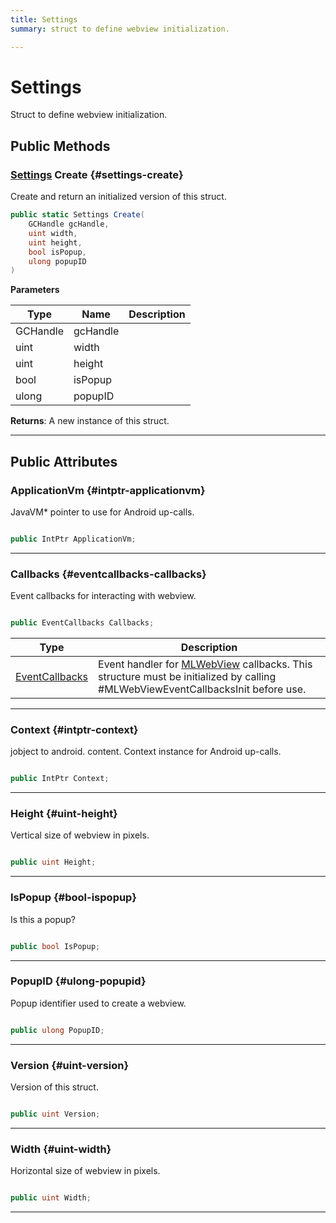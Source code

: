 ```yaml
---
title: Settings
summary: struct to define webview initialization. 

---
```


# Settings




Struct to define webview initialization.   





## Public Methods

### [Settings](/versioned_docs/version-14-Jun-2023/unity-api/api/UnityEngine.XR.MagicLeap/MLWebView/NativeBindings/UnityEngine.XR.MagicLeap.MLWebView.NativeBindings.Settings.md) Create {#settings-create}

Create and return an initialized version of this struct. 

```csharp
public static Settings Create(
    GCHandle gcHandle,
    uint width,
    uint height,
    bool isPopup,
    ulong popupID
)
```


**Parameters**

| Type | Name  | Description  | 
|--|--|--|
| GCHandle |gcHandle||
| uint |width||
| uint |height||
| bool |isPopup||
| ulong |popupID||






**Returns**: A new instance of this struct.



-----------

## Public Attributes

### ApplicationVm {#intptr-applicationvm}

JavaVM&#42; pointer to use for Android up-calls. 

```csharp

public IntPtr ApplicationVm;

```






-----------

### Callbacks {#eventcallbacks-callbacks}

Event callbacks for interacting with webview. 

```csharp

public EventCallbacks Callbacks;

```

| Type | Description  | 
|--|--|
| [EventCallbacks](/versioned_docs/version-14-Jun-2023/unity-api/api/UnityEngine.XR.MagicLeap/MLWebView/NativeBindings/UnityEngine.XR.MagicLeap.MLWebView.NativeBindings.EventCallbacks.md) | Event handler for [MLWebView](/versioned_docs/version-14-Jun-2023/unity-api/api/UnityEngine.XR.MagicLeap/MLWebView/UnityEngine.XR.MagicLeap.MLWebView.md) callbacks. This structure must be initialized by calling #MLWebViewEventCallbacksInit before use.  |





-----------

### Context {#intptr-context}

jobject to android. content. Context instance for Android up-calls. 

```csharp

public IntPtr Context;

```






-----------

### Height {#uint-height}

Vertical size of webview in pixels. 

```csharp

public uint Height;

```






-----------

### IsPopup {#bool-ispopup}

Is this a popup? 

```csharp

public bool IsPopup;

```






-----------

### PopupID {#ulong-popupid}

Popup identifier used to create a webview. 

```csharp

public ulong PopupID;

```






-----------

### Version {#uint-version}

Version of this struct. 

```csharp

public uint Version;

```






-----------

### Width {#uint-width}

Horizontal size of webview in pixels. 

```csharp

public uint Width;

```






-----------



